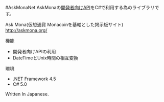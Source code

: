 #AskMonaNet
AskMonaの[開発者向けAPI](http://askmona.org/developers)をC#で利用する為のライブラリです。

Ask Mona(仮想通貨 Monacoinを基軸とした掲示板サイト)  
http://askmona.org/

機能
- 開発者向けAPIの利用
- DateTimeとUnix時間の相互変換

環境
- .NET Framework 4.5
- C# 5.0

Written In Japanese.
